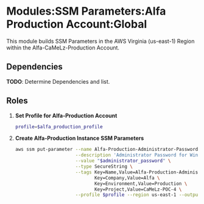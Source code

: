 # Modules:SSM Parameters:Alfa Production Account:Global

This module builds SSM Parameters in the AWS Virginia (us-east-1) Region within the
Alfa-CaMeLz-Production Account.

## Dependencies

**TODO**: Determine Dependencies and list.

## Roles

1. **Set Profile for Alfa-Production Account**

    ```bash
    profile=$alfa_production_profile
    ```

1. **Create Alfa-Production Instance SSM Parameters**

    ```bash
    aws ssm put-parameter --name Alfa-Production-Administrator-Password \
                          --description 'Administrator Password for Windows Instances' \
                          --value "$administrator_password" \
                          --type SecureString \
                          --tags Key=Name,Value=Alfa-Production-Administrator-Password \
                                 Key=Company,Value=Alfa \
                                 Key=Environment,Value=Production \
                                 Key=Project,Value=CaMeLz-POC-4 \
                          --profile $profile --region us-east-1 --output text
    ```

